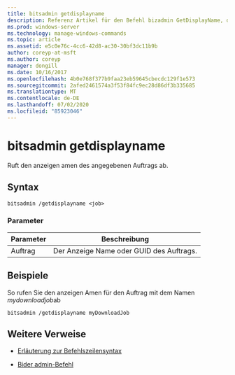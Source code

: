 ```yaml
---
title: bitsadmin getdisplayname
description: Referenz Artikel für den Befehl bizadmin GetDisplayName, der den anzeigen amen des angegebenen Auftrags abruft.
ms.prod: windows-server
ms.technology: manage-windows-commands
ms.topic: article
ms.assetid: e5c0e76c-4cc6-42d8-ac30-30bf3dc11b9b
author: coreyp-at-msft
ms.author: coreyp
manager: dongill
ms.date: 10/16/2017
ms.openlocfilehash: 4b0e768f377b9faa23eb59645cbecdc129f1e573
ms.sourcegitcommit: 2afed2461574a3f53f84fc9ec28d86df3b335685
ms.translationtype: MT
ms.contentlocale: de-DE
ms.lasthandoff: 07/02/2020
ms.locfileid: "85923046"
---
```

# <a name="bitsadmin-getdisplayname"></a>bitsadmin getdisplayname

Ruft den anzeigen amen des angegebenen Auftrags ab.

## <a name="syntax"></a>Syntax

```
bitsadmin /getdisplayname <job>
```

### <a name="parameters"></a>Parameter

| Parameter | Beschreibung |
| -------------- | -------------- |
| Auftrag | Der Anzeige Name oder GUID des Auftrags. |

## <a name="examples"></a>Beispiele

So rufen Sie den anzeigen Amen für den Auftrag mit dem Namen *mydownloadjob*ab

```
bitsadmin /getdisplayname myDownloadJob
```

## <a name="additional-references"></a>Weitere Verweise

- [Erläuterung zur Befehlszeilensyntax](command-line-syntax-key.md)

- [Bider admin-Befehl](bitsadmin.md)
